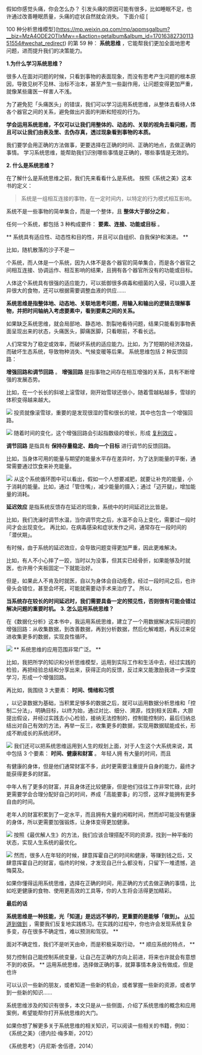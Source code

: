 假如你感觉头痛，你会怎么办？  引发头痛的原因可能有很多，比如睡眠不足，也许通过改善睡眠质量，头痛的症状自然就会消失。  下面介绍 [

100 种分析思维模型](https://mp.weixin.qq.com/mp/appmsgalbum?__biz=MzA4ODE2OTIxMw==&action=getalbum&album_id=1701638273011351554#wechat_redirect) 的第 59 种： **系统思维** ，它能帮我们更加全面地思考问题，进而提升我们的决策能力。

**1.为什么学习系统思维？**

很多人在面对问题的时候，只看到事物的表面现象，而没有思考产生问题的根本原因，导致见树不见林、治标不治本，甚至产生一些副作用，让问题变得更加严重，就像某些庸医一样害人不浅。

为了避免犯「头痛医头」的错误，我们可以学习运用系统思维，从整体去看待人体各个器官之间的关系，避免做出片面的判断和短视的行为。

**学会运用系统思维，不仅可以让我们用整体的、动态的、关联的视角去看问题，而且可以让我们由表及里、去伪存真，透过现象看到事物的本质。**

我们要学会用正确的方法做事，更要选择在正确的时间、正确的地点，去做正确的事情。  学习系统思维，能帮助我们识别哪些事情是正确的，哪些事情是无效的。

**2. 什么是系统思维？**

 在了解什么是系统思维之前，我们先来看看什么是系统。  按照《系统之美》这本书的定义：

> 系统是一组相互连接的事物，在一定时间内，以特定的行为模式相互影响。

系统不是一些事物的简单集合，而是一个整体，且 **整体大于部分之和** 。

任何一个系统，都包括 3 种构成要件： **要素、连接、功能或目标** 。

** 系统具有适应性、动态性和目的性，并且可以自组织、自我保护和演进。  **

比如，随机散落的沙子不是一

个系统，而人体是一个系统，因为人体不是各个器官的简单集合，而是各个器官之间相互连接、协调运作、相互影响的结果，且拥有各个器官所没有的功能或目标。

人体这个系统具有很强的适应能力，可以抵御很多病毒和细菌的入侵，可以摄入差异很大的食物，还可以根据需要调整血液的供应……

**系统思维是指整体地、动态地、关联地思考问题，用输入和输出的逻辑去理解事物，并把时间轴纳入考虑要素中，看到要素之间的关系。**

如果缺乏系统思维，就会局部地、静态地、割裂地看待问题，结果只能看到事物表面呈现出来的状态，头痛医头，脚痛医脚，只看眼前，不看长远。

人们常常为了稳定或效率，而破坏系统的适应能力。比如，为了短期的经济效益，而破坏生态系统，导致物种消失、气候变暖等后果。  系统思维包括 2 种反馈回路：

**增强回路和调节回路** 。  **增强回路** 是指事物之间存在相互增强的关系，具有不断增强的发展态势。

比如，在一个长长的斜坡上滚雪球，刚开始雪球还很小，随着雪越粘越多，雪球的体积变得越来越大。

![](https://mmbiz.qpic.cn/mmbiz_png/giaycic3UNwo2u3qssgz8hyDXn3MRr8APYVIKiacheqUd9KGRbE70C42ZrdcibGF5A6IMic3XHhpa83eg5xjDJtnylQ/640?wx_fmt=png) 投资就像滚雪球，重要的是发现很湿的雪和很长的坡，其中也包含一个增强回路。

![](https://mmbiz.qpic.cn/mmbiz_png/giaycic3UNwo2u3qssgz8hyDXn3MRr8APYOic0CmgsuqH3icxibdPicibwGoAUjpbZJbRS6SbImicFzGSTeCfFLtj5yuZg/640?wx_fmt=png) 随着时间的变化，这个增强回路会引起指数级的增长，形成 [复利效应](https://mp.weixin.qq.com/s?__biz=MzA4ODE2OTIxMw==&mid=2653481349&idx=1&sn=9c3749e85fbdaa58c342dc37eaa5913a&scene=21#wechat_redirect) 。  

**调节回路** 是指具有 **保持存量稳定、趋向一个目标** 进行调节的反馈回路。

比如，当身体可用的能量与期望的能量水平存在差异时，为了达到能量的平衡，通常需要通过饮食来补充能量。

![](https://mmbiz.qpic.cn/mmbiz_png/giaycic3UNwo2u3qssgz8hyDXn3MRr8APY7ib5OuS0RX3ibJptJe4z2Qe3DorWLwHzEBiaKv7oT8txBfoiavPnGM6yrA/640?wx_fmt=png) 从这个系统循环图中可以看出，假如一个人想要减肥，就要让补充的能量，小于消耗的能量。比如，通过「管住嘴」，减少能量的摄入；通过「迈开腿」，增加能量的消耗。

**延迟效应** 是指系统反馈存在延迟的现象，系统中的时间延迟比比皆是。

比如，我们洗澡时调节水温，当你调节完之后，水温不会马上变化，需要过一段时间才会出现变化。  再比如，在病毒感染和症状发作之间，通常存在一段时间的「潜伏期」。

有时候，由于系统的延迟效应，会导致问题变得更加严重，因此更难解决。

比如，有人不小心摔了一跤，当时以为没事，但其实已经骨折，如果能够及时就医，也许用个夹板固定一下就能治好。

但是，如果此人不肯及时就医，自以为身体会自动痊愈，经过一段时间之后，也许骨头会错位，甚至会坏死，可能就需要动手术来治疗了。  所以，

**当系统存在较长的时间延迟时，我们需要具备一定的预见性，否则很有可能会错过解决问题的重要时机。** **3. 怎么运用系统思维？**

在《数据化分析》这本书中，我运用系统思维，建立了一个用数据解决实际问题的增强回路：从收集数据，到改善数据，再到分析数据，然后化解难题，再反过来促进收集更多的数据，实现良性循环。

![](https://mmbiz.qpic.cn/mmbiz_png/giaycic3UNwo2u3qssgz8hyDXn3MRr8APYMGCUgUofYygClheFqdCh1wyhPC9MMMZgsm94JYR9RDm7d0jsyuFAgw/640?wx_fmt=png) ** 系统思维的应用范围非常广泛。  **

比如，我把所学的知识和分析思维模型，运用到实际工作和生活中去，经过实践的检验，再把经验总结和分享出来，获得正向的反馈，反过来又能激励我进一步深度学习，形成一个增强回路。

再比如，我围绕 3 大要素： **时间、情绪和习惯**

，以记录数据为基础，当积累足够多的数据之后，就可以运用数据分析思维和「控制二分法」，明确目标，以终为始，通过对比、细分、溯源，找到相关因素，大胆提出假设，并经过实践去小心检验，接纳无法控制的，控制能控制的，最后归纳总结出对自己有效的方法，再举一反三，收集更多的数据，实现用数据赋能成长，形成不断成长的系统闭环。

![](https://mmbiz.qpic.cn/mmbiz_png/giaycic3UNwo2u3qssgz8hyDXn3MRr8APYl9rsSZp6NlNOUPeXyhu0fcMOFoLsibN6dQnutqyRiaJYGA5NGDQ26kgg/640?wx_fmt=png) 我们还可以把系统思维运用到人生的规划上面，对于人生这个大系统来说，其中包括 3 个要素： **时间、健康和财富** 。  年轻人拥  有大量的时间，而且

有健康的身体，但是他们通常财富不多，此时更需要注重提升自身的能力，最终才能获得更多的财富。

中年人有了更多的财富，并且身体还比较健康，但是他们往往工作非常忙碌，此时更需要学会合理分配好自己的时间，养成「高能要事」的习惯，这样才能拥有更多自由的时间。

老年人的财富积累到了一定水平，而且拥有大量的闲暇时间，然而却可能没有健康的身体，所以更需要加强锻炼，让身体变得更加健康。

![](https://mmbiz.qpic.cn/mmbiz_png/giaycic3UNwo2u3qssgz8hyDXn3MRr8APYM0bCbT06J3bjcRicHNdUiaqNOxjgKuuSSbx8ibVMjYHVia108TgsSGtfibQ/640?wx_fmt=png) 按照《最优解人生》的方法，我们应该合理搭配不同的资源，找到一种平衡的状态，实现人生系统的最优化。

![](https://mmbiz.qpic.cn/mmbiz_png/giaycic3UNwo2u3qssgz8hyDXn3MRr8APYeSHtgnU3txNg61iaWHXibJ0jyoI5b3iaceK0K2zBg7iaVGSkHxjUYNibg3Q/640?wx_fmt=png) 然而，很多人在年轻的时候，肆意挥霍自己的时间和健康，等赚到钱之后，又肆意挥霍自己的财富，临终的时候，才发现自己什么都没有，只留下一堆遗憾，追悔莫及。  

如果你懂得运用系统思维，选择在正确的时间，用正确的方式去做正确的事情，比如吃更健康的食物、使用更高效的工具等，你的人生将会活得更加精彩。  

**最后的话**

**系统思维是一种技能，光「知道」是远远不够的，更重要的是能够「做到」。** [从知道到做到](https://mp.weixin.qq.com/s?__biz=MzA4ODE2OTIxMw==&mid=2653481115&idx=1&sn=ac9e1fc43146ac459f791012d953a7af&scene=21#wechat_redirect) ，需要我们反复地实践练习。在实践的过程中，你也许会发现系统复杂多变，存在很多不确定性，难以预测和驾驭。  **

面对不确定性，我们不是听天由命，而是积极采取行动， ** 顺应系统的特点，  **

努力控制自己能控制系统变量，让自己在正确的方向上前进，将来也许就会有意想不到的收获。  ** 运用系统思维，选择做正确的事，就算事情本身没有做成，但是也许

可以认识一些新的朋友，或者知道一些新的机会，或者掌握一些新的资源，或者学到一些新的知识……

系统思维涉及的知识有很多，本文只是从一些侧面，介绍了系统思维的概念和应用案例，希望能帮你打开系统思维的大门。

如果你想了解更多关于系统思维的相关知识，可以阅读一些相关的书籍，例如：  《系统之美》（德内拉·梅多斯，2012）

《系统思考》（丹尼斯·舍伍德，2014）
